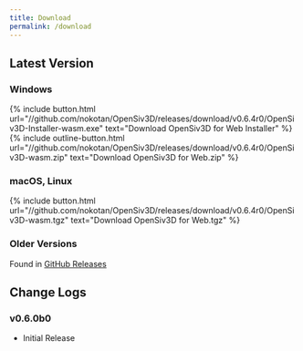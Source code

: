 ```yaml
---
title: Download
permalink: /download
---
```


## Latest Version

### Windows

{% include button.html url="//github.com/nokotan/OpenSiv3D/releases/download/v0.6.4r0/OpenSiv3D-Installer-wasm.exe" text="Download OpenSiv3D for Web Installer" %}
{% include outline-button.html url="//github.com/nokotan/OpenSiv3D/releases/download/v0.6.4r0/OpenSiv3D-wasm.zip" text="Download OpenSiv3D for Web.zip" %}

### macOS, Linux

{% include button.html url="//github.com/nokotan/OpenSiv3D/releases/download/v0.6.4r0/OpenSiv3D-wasm.tgz" text="Download OpenSiv3D for Web.tgz" %}

### Older Versions

Found in [GitHub Releases](https://github.com/nokotan/OpenSiv3D/releases)

## Change Logs

### v0.6.0b0

* Initial Release
